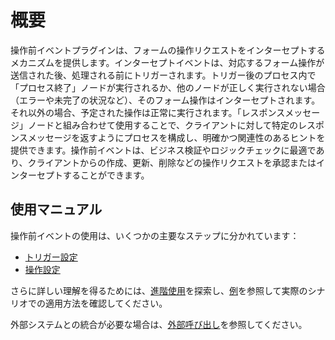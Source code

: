 # 概要

<PluginInfo name="workflow-request-interceptor" link="/handbook/workflow-request-interceptor" commercial="true"></PluginInfo>

操作前イベントプラグインは、フォームの操作リクエストをインターセプトするメカニズムを提供します。インターセプトイベントは、対応するフォーム操作が送信された後、処理される前にトリガーされます。トリガー後のプロセス内で「プロセス終了」ノードが実行されるか、他のノードが正しく実行されない場合（エラーや未完了の状況など）、そのフォーム操作はインターセプトされます。それ以外の場合、予定された操作は正常に実行されます。「レスポンスメッセージ」ノードと組み合わせて使用することで、クライアントに対して特定のレスポンスメッセージを返すようにプロセスを構成し、明確かつ関連性のあるヒントを提供できます。操作前イベントは、ビジネス検証やロジックチェックに最適であり、クライアントからの作成、更新、削除などの操作リクエストを承認またはインターセプトすることができます。

## 使用マニュアル

操作前イベントの使用は、いくつかの主要なステップに分かれています：

- [トリガー設定](./trigger.md)
- [操作設定](./node.md)

さらに詳しい理解を得るためには、[進階使用](./advanced.md)を探索し、[例](./example.md)を参照して実際のシナリオでの適用方法を確認してください。

外部システムとの統合が必要な場合は、[外部呼び出し](./http-api.md)を参照してください。

